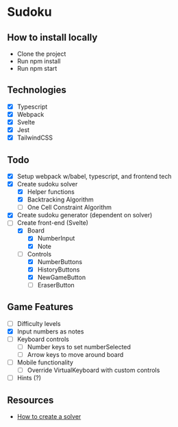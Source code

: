 # Sudoku

## How to install locally

- Clone the project
- Run npm install
- Run npm start

## Technologies

- [x] Typescript
- [x] Webpack
- [x] Svelte
- [x] Jest
- [x] TailwindCSS

## Todo

- [x] Setup webpack w/babel, typescript, and frontend tech
- [x] Create sudoku solver
  - [x] Helper functions
  - [x] Backtracking Algorithm
  - [ ] One Cell Constraint Algorithm
- [x] Create sudoku generator (dependent on solver)
- [ ] Create front-end (Svelte)
  - [x] Board
    - [x] NumberInput
    - [x] Note
  - [ ] Controls
    - [x] NumberButtons
    - [x] HistoryButtons
    - [x] NewGameButton
    - [ ] EraserButton

## Game Features

- [ ] Difficulty levels
- [x] Input numbers as notes
- [ ] Keyboard controls
  - [ ] Number keys to set numberSelected
  - [ ] Arrow keys to move around board
- [ ] Mobile functionality
  - [ ] Override VirtualKeyboard with custom controls
- [ ] Hints (?)

## Resources

- [How to create a solver](https://javascript.plainenglish.io/solve-a-sudoku-using-javascript-de456e8c34a5?gi=fc3c9b37abcc)
